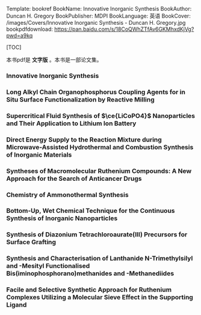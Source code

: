 Template: bookref
BookName: Innovative Inorganic Synthesis
BookAuthor: Duncan H. Gregory
BookPublisher: MDPI
BookLanguage: 英语
BookCover: /images/Covers/Innovative Inorganic Synthesis - Duncan H. Gregory.jpg
bookpdfdownload: https://pan.baidu.com/s/18CoQWhZTfAv6GKMhxdKjVg?pwd=a9kq 


[TOC]

本书pdf是 **文字版** 。本书是一部论文集。

### Innovative Inorganic Synthesis

### Long Alkyl Chain Organophosphorus Coupling Agents for in Situ Surface Functionalization by Reactive Milling

### Supercritical Fluid Synthesis of $\ce{LiCoPO4}$ Nanoparticles and Their Application to Lithium Ion Battery

### Direct Energy Supply to the Reaction Mixture during Microwave-Assisted Hydrothermal and Combustion Synthesis of Inorganic Materials

### Syntheses of Macromolecular Ruthenium Compounds: A New Approach for the Search of Anticancer Drugs

### Chemistry of Ammonothermal Synthesis

### Bottom-Up, Wet Chemical Technique for the Continuous Synthesis of Inorganic Nanoparticles

### Synthesis of Diazonium Tetrachloroaurate(III) Precursors for Surface Grafting

### Synthesis and Characterisation of Lanthanide N-Trimethylsilyl and -Mesityl Functionalised Bis(iminophosphorano)methanides and -Methanediides

### Facile and Selective Synthetic Approach for Ruthenium Complexes Utilizing a Molecular Sieve Effect in the Supporting Ligand
